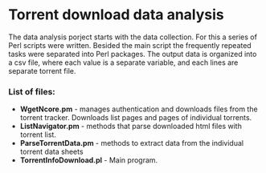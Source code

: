 # Torrent download data analysis


The data analysis porject starts with the data collection. For this a series of Perl scripts were written. Besided the main script the frequently repeated tasks were separated into Perl packages. The output data is organized into a csv file, where each value is a separate variable, and each lines are separate torrent file. 

### List of files:
* **WgetNcore.pm** - manages authentication and downloads files from the torrent tracker. Downloads list pages and pages of individual torrents. 
* **ListNavigator.pm** - methods that parse downloaded html files with torrent list.
* **ParseTorrentData.pm** - methods to extract data from the individual torrent data sheets
* **TorrentInfoDownload.pl** - Main program.


